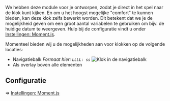 We hebben deze module voor je ontworpen, zodat je direct in het spel naar de klok kunt kijken.
En om u het hoogst mogelijke "comfort" te kunnen bieden, kan deze klok zelfs bewerkt worden.
Dit betekent dat we je de mogelijkheid geven om een ​​groot aantal variabelen te gebruiken om bijv. de huidige datum te weergeven.
Hulp bij de configuratie vindt u onder [Instellingen: Moment.js](../../settings.md#moment-js).

Momenteel bieden wij u de mogelijkheden aan voor klokken op de volgende locaties:
* Navigatiebalk *Formaat hier: `LLLL: ss`*  ![Klok in de navigatiebalk](./navbar.png)
* Als overlay boven alle elementen

## Configuratie

=> [Instellingen: Moment.js](../../settings.md#moment-js)

